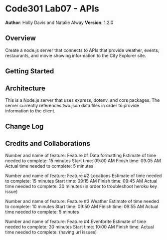 # Code301 Lab07 - APIs

**Author**: Holly Davis and Natalie Alway
**Version**: 1.2.0
<!-- (increment the patch/fix version number if you make more commits past your first submission) -->

## Overview
Create a node.js server that connects to APIs that provide weather, events, restaurants, and movie showing information to the City Explorer site. 

<!-- Provide a high level overview of what this application is and why you are building it, beyond the fact that it's an assignment for this class. (i.e. What's your problem domain?) -->

## Getting Started
<!-- What are the steps that a user must take in order to build this app on their own machine and get it running? -->

## Architecture
<!-- Provide a detailed description of the application design. What technologies (languages, libraries, etc) you're using, and any other relevant design information. -->

This is a Node.js server that uses express, dotenv, and cors packages. The server currently references two json data files in order to provide information to the client. 

## Change Log

<!-- Use this area to document the iterative changes made to your application as each feature is successfully implemented. Use time stamps. Here's an examples:

01-01-2001 4:59pm - Application now has a fully-functional express server, with a GET route for the location resource.-->

## Credits and Collaborations
<!-- Give credit (and a link) to other people or resources that helped you build this application. -->

Number and name of feature: Feature #1 Data formatting
Estimate of time needed to complete: 15 minutes
Start time: 09:00 AM
Finish time: 09:05 AM
Actual time needed to complete: 5 minutes

Number and name of feature: Feature #2 Locations
Estimate of time needed to complete: 15 minutes
Start time: 09:15 AM
Finish time: 09:45 AM
Actual time needed to complete: 30 minutes (in order to troubleshoot heroku key issue)


Number and name of feature: Feature #3 Weather
Estimate of time needed to complete: 10 minutes
Start time: 09:50 AM
Finish time: 09:55 AM
Actual time needed to complete: 5 minutes


Number and name of feature: Feature #4 Eventbrite
Estimate of time needed to complete: 30 minutes
Start time: 10:00 AM
Finish time: 
Actual time needed to complete:   (having url issues)